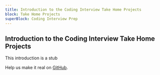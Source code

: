 ```yaml
---
title: Introduction to the Coding Interview Take Home Projects
block: Take Home Projects
superBlock: Coding Interview Prep
---
```

## Introduction to the Coding Interview Take Home Projects

This introduction is a stub

Help us make it real on [GitHub](https://github.com/freeCodeCamp/learn/tree/master/src/introductions).